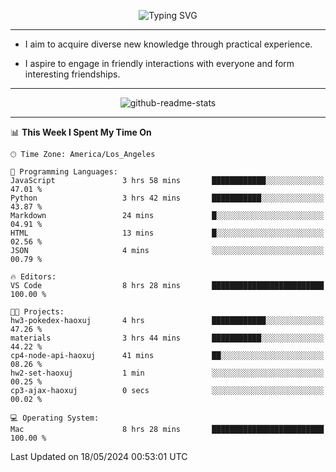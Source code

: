 <p align="center">
  <img src="https://readme-typing-svg.demolab.com?font=Fira+Code&weight=500&size=32&duration=2500&pause=1600&center=true&vCenter=true&random=false&width=1024&height=64&lines=Hi+there+%F0%9F%91%8B;I'm+delighted+you+could+make+it+here+%F0%9F%8E%89;I'm+Harry%2C+a+college+student+still+finding+my+way" alt="Typing SVG" />
</p>


---


- I aim to acquire diverse new knowledge through practical experience.

- I aspire to engage in friendly interactions with everyone and form interesting friendships.


---


<p align="center">
  <img src="https://github-readme-stats.vercel.app/api?username=Harry-Jing&show_icons=true" alt="github-readme-stats"/>
</p>


---

<!--START_SECTION:waka-->
📊 **This Week I Spent My Time On** 

```text
🕑︎ Time Zone: America/Los_Angeles

💬 Programming Languages: 
JavaScript               3 hrs 58 mins       ████████████░░░░░░░░░░░░░   47.01 % 
Python                   3 hrs 42 mins       ███████████░░░░░░░░░░░░░░   43.87 % 
Markdown                 24 mins             █░░░░░░░░░░░░░░░░░░░░░░░░   04.91 % 
HTML                     13 mins             █░░░░░░░░░░░░░░░░░░░░░░░░   02.56 % 
JSON                     4 mins              ░░░░░░░░░░░░░░░░░░░░░░░░░   00.79 % 

🔥 Editors: 
VS Code                  8 hrs 28 mins       █████████████████████████   100.00 % 

🐱‍💻 Projects: 
hw3-pokedex-haoxuj       4 hrs               ████████████░░░░░░░░░░░░░   47.26 % 
materials                3 hrs 44 mins       ███████████░░░░░░░░░░░░░░   44.22 % 
cp4-node-api-haoxuj      41 mins             ██░░░░░░░░░░░░░░░░░░░░░░░   08.26 % 
hw2-set-haoxuj           1 min               ░░░░░░░░░░░░░░░░░░░░░░░░░   00.25 % 
cp3-ajax-haoxuj          0 secs              ░░░░░░░░░░░░░░░░░░░░░░░░░   00.02 % 

💻 Operating System: 
Mac                      8 hrs 28 mins       █████████████████████████   100.00 % 
```


 Last Updated on 18/05/2024 00:53:01 UTC
<!--END_SECTION:waka-->
